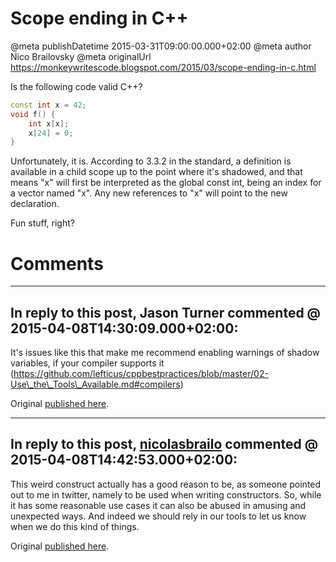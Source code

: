 # Scope ending in C++

@meta publishDatetime 2015-03-31T09:00:00.000+02:00
@meta author Nico Brailovsky
@meta originalUrl https://monkeywritescode.blogspot.com/2015/03/scope-ending-in-c.html

Is the following code valid C++?

```c++
const int x = 42;
void f() {
    int x[x];
    x[24] = 0;
}
```

Unfortunately, it is. According to 3.3.2 in the standard, a definition is available in a child scope up to the point where it's shadowed, and that means "x" will first be interpreted as the global const int, being an index for a vector named "x". Any new references to "x" will point to the new declaration.

Fun stuff, right?


# Comments

---
## In reply to this post, Jason Turner commented @ 2015-04-08T14:30:09.000+02:00:

It's issues like this that make me recommend enabling warnings of shadow variables, if your compiler supports it (https://github.com/lefticus/cppbestpractices/blob/master/02-Use\_the\_Tools\_Available.md#compilers)

Original [published here](md_blog/2015/0331_ScopeendinginC.md).

---
## In reply to this post, [nicolasbrailo](/md_blog) commented @ 2015-04-08T14:42:53.000+02:00:

This weird construct actually has a good reason to be, as someone pointed out to me in twitter, namely to be used when writing constructors. So, while it has some reasonable use cases it can also be abused in amusing and unexpected ways. And indeed we should rely in our tools to let us know when we do this kind of things.

Original [published here](md_blog/2015/0331_ScopeendinginC.md).
